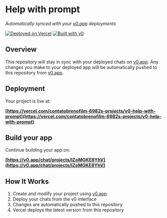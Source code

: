 # Help with prompt

*Automatically synced with your [v0.app](https://v0.app) deployments*

[![Deployed on Vercel](https://img.shields.io/badge/Deployed%20on-Vercel-black?style=for-the-badge&logo=vercel)](https://vercel.com/contatobrenofilm-6982s-projects/v0-help-with-prompt)
[![Built with v0](https://img.shields.io/badge/Built%20with-v0.app-black?style=for-the-badge)](https://v0.app/chat/projects/lZoMGKE8YhV)

## Overview

This repository will stay in sync with your deployed chats on [v0.app](https://v0.app).
Any changes you make to your deployed app will be automatically pushed to this repository from [v0.app](https://v0.app).

## Deployment

Your project is live at:

**[https://vercel.com/contatobrenofilm-6982s-projects/v0-help-with-prompt](https://vercel.com/contatobrenofilm-6982s-projects/v0-help-with-prompt)**

## Build your app

Continue building your app on:

**[https://v0.app/chat/projects/lZoMGKE8YhV](https://v0.app/chat/projects/lZoMGKE8YhV)**

## How It Works

1. Create and modify your project using [v0.app](https://v0.app)
2. Deploy your chats from the v0 interface
3. Changes are automatically pushed to this repository
4. Vercel deploys the latest version from this repository
